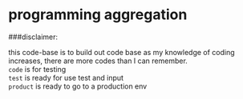 # programming aggregation

###disclaimer:

this code-base is to build out code base as my knowledge of coding increases, there are more codes than I can remember.
<br>
`code` is for testing
<br>
`test` is ready for use test and input
<br>
`product` is ready to go to a production env

